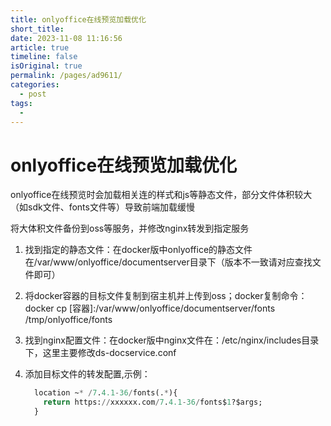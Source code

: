 ```yaml
---
title: onlyoffice在线预览加载优化
short_title: 
date: 2023-11-08 11:16:56
article: true
timeline: false
isOriginal: true
permalink: /pages/ad9611/
categories: 
  - post
tags: 
  - 
---
```



<!-- more -->


# onlyoffice在线预览加载优化

onlyoffice在线预览时会加载相关连的样式和js等静态文件，部分文件体积较大（如sdk文件、fonts文件等）导致前端加载缓慢

将大体积文件备份到oss等服务，并修改nginx转发到指定服务

1. 找到指定的静态文件：在docker版中onlyoffice的静态文件在/var/www/onlyoffice/documentserver目录下（版本不一致请对应查找文件即可）
2. 将docker容器的目标文件复制到宿主机并上传到oss；docker复制命令：docker cp [容器]:/var/www/onlyoffice/documentserver/fonts /tmp/onlyoffice/fonts
3. 找到nginx配置文件：在docker版中nginx文件在：/etc/nginx/includes目录下，这里主要修改ds-docservice.conf
4. 添加目标文件的转发配置,示例：

    ```sql
      location ~* /7.4.1-36/fonts(.*){
    	return https://xxxxxx.com/7.4.1-36/fonts$1?$args;
      }
    ```
